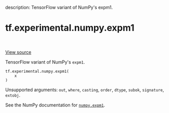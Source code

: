 description: TensorFlow variant of NumPy's expm1.

<div itemscope itemtype="http://developers.google.com/ReferenceObject">
<meta itemprop="name" content="tf.experimental.numpy.expm1" />
<meta itemprop="path" content="Stable" />
</div>

# tf.experimental.numpy.expm1

<!-- Insert buttons and diff -->

<table class="tfo-notebook-buttons tfo-api nocontent" align="left">

</table>

<a target="_blank" class="external" href="/code/stable/tensorflow/python/ops/numpy_ops/np_math_ops.py">View source</a>



TensorFlow variant of NumPy's `expm1`.


<pre class="devsite-click-to-copy prettyprint lang-py tfo-signature-link">
<code>tf.experimental.numpy.expm1(
    x
)
</code></pre>



<!-- Placeholder for "Used in" -->

Unsupported arguments: `out`, `where`, `casting`, `order`, `dtype`, `subok`, `signature`, `extobj`.

See the NumPy documentation for [`numpy.expm1`](https://numpy.org/doc/stable/reference/generated/numpy.expm1.html).